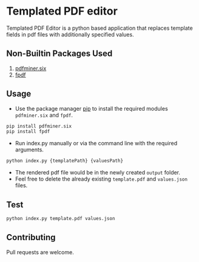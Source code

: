 # Templated PDF editor

Templated PDF Editor is a python based application that replaces template fields in pdf files with additionally specified values.

## Non-Builtin Packages Used
1) [pdfminer.six](https://pypi.org/project/pdfminer.six/)
2) [fpdf](https://pypi.org/project/fpdf/)

## Usage
- Use the package manager [pip](https://pip.pypa.io/en/stable/) to install 
 the required modules `pdfminer.six` and `fpdf`.

```bash
pip install pdfminer.six
pip install fpdf
```

- Run index.py manually or via the command line with the required arguments.

```bash
python index.py {templatePath} {valuesPath}
```
- The rendered pdf file would be in the newly created `output` folder.
- Feel free to delete the already existing `template.pdf` and `values.json` files.

## Test
```bash
python index.py template.pdf values.json
```
## Contributing
Pull requests are welcome.

